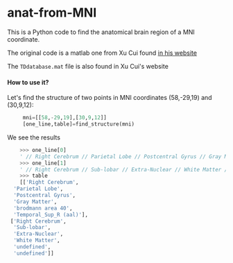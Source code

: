 # anat-from-MNI
This is a Python code to find the anatomical brain region of a MNI coordinate.

The original code is a matlab one from Xu Cui found [in his website][1]

[1]: https://alivelearn.net/?p=1456

The `TDdatabase.mat` file is also found in Xu Cui's website

#### How to use it?

Let's find the structure of two points in MNI coordinates (58,-29,19) and (30,9,12):

```python
     mni=[[58,-29,19],[30,9,12]]
     [one_line,table]=find_structure(mni)
```

We see the results
```python
    >>> one_line[0]
    ' // Right Cerebrum // Parietal Lobe // Postcentral Gyrus // Gray Matter // brodmann area 40 // Temporal_Sup_R (aal)'
    >>> one_line[1]
    ' // Right Cerebrum // Sub-lobar // Extra-Nuclear // White Matter // undefined // undefined'
    >>> table
    [['Right Cerebrum',
  'Parietal Lobe',
  'Postcentral Gyrus',
  'Gray Matter',
  'brodmann area 40',
  'Temporal_Sup_R (aal)'],
 ['Right Cerebrum',
  'Sub-lobar',
  'Extra-Nuclear',
  'White Matter',
  'undefined',
  'undefined']]
```

